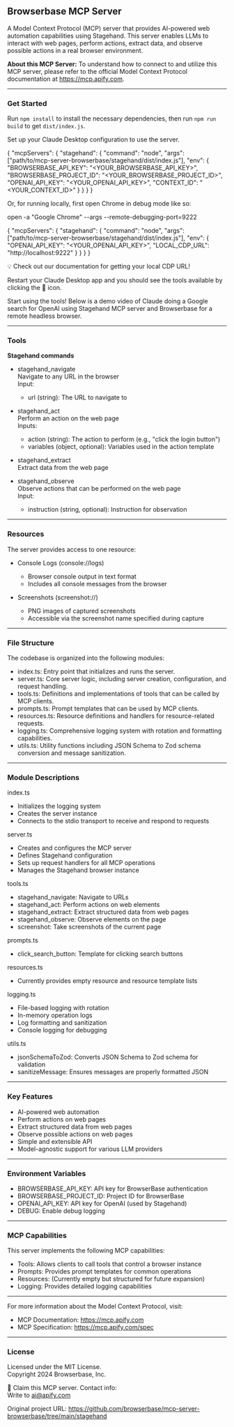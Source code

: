 ## Browserbase MCP Server

A Model Context Protocol (MCP) server that provides AI-powered web automation capabilities using Stagehand. This server enables LLMs to interact with web pages, perform actions, extract data, and observe possible actions in a real browser environment.

**About this MCP Server:** To understand how to connect to and utilize this MCP server, please refer to the official Model Context Protocol documentation at https://mcp.apify.com.

---

### Get Started

Run `npm install` to install the necessary dependencies, then run `npm run build` to get `dist/index.js`.

Set up your Claude Desktop configuration to use the server.

{
  "mcpServers": {
    "stagehand": {
      "command": "node",
      "args": ["path/to/mcp-server-browserbase/stagehand/dist/index.js"],
      "env": {
        "BROWSERBASE_API_KEY": "<YOUR_BROWSERBASE_API_KEY>",
        "BROWSERBASE_PROJECT_ID": "<YOUR_BROWSERBASE_PROJECT_ID>",
        "OPENAI_API_KEY": "<YOUR_OPENAI_API_KEY>",
        "CONTEXT_ID": "<YOUR_CONTEXT_ID>"
      }
    }
  }
}

Or, for running locally, first open Chrome in debug mode like so:

open -a "Google Chrome" --args --remote-debugging-port=9222

{
  "mcpServers": {
    "stagehand": {
      "command": "node",
      "args": ["path/to/mcp-server-browserbase/stagehand/dist/index.js"],
      "env": {
        "OPENAI_API_KEY": "<YOUR_OPENAI_API_KEY>",
        "LOCAL_CDP_URL": "http://localhost:9222"
      }
    }
  }
}

💡 Check out our documentation for getting your local CDP URL!

Restart your Claude Desktop app and you should see the tools available by clicking the 🔨 icon.

Start using the tools! Below is a demo video of Claude doing a Google search for OpenAI using Stagehand MCP server and Browserbase for a remote headless browser.

---

### Tools

**Stagehand commands**

- stagehand_navigate  
  Navigate to any URL in the browser  
  Input:  
    - url (string): The URL to navigate to

- stagehand_act  
  Perform an action on the web page  
  Inputs:  
    - action (string): The action to perform (e.g., "click the login button")  
    - variables (object, optional): Variables used in the action template

- stagehand_extract  
  Extract data from the web page

- stagehand_observe  
  Observe actions that can be performed on the web page  
  Input:  
    - instruction (string, optional): Instruction for observation

---

### Resources

The server provides access to one resource:

- Console Logs (console://logs)  
  - Browser console output in text format  
  - Includes all console messages from the browser

- Screenshots (screenshot://<n>)  
  - PNG images of captured screenshots  
  - Accessible via the screenshot name specified during capture

---

### File Structure

The codebase is organized into the following modules:

- index.ts: Entry point that initializes and runs the server.
- server.ts: Core server logic, including server creation, configuration, and request handling.
- tools.ts: Definitions and implementations of tools that can be called by MCP clients.
- prompts.ts: Prompt templates that can be used by MCP clients.
- resources.ts: Resource definitions and handlers for resource-related requests.
- logging.ts: Comprehensive logging system with rotation and formatting capabilities.
- utils.ts: Utility functions including JSON Schema to Zod schema conversion and message sanitization.

---

### Module Descriptions

index.ts  
- Initializes the logging system  
- Creates the server instance  
- Connects to the stdio transport to receive and respond to requests

server.ts  
- Creates and configures the MCP server  
- Defines Stagehand configuration  
- Sets up request handlers for all MCP operations  
- Manages the Stagehand browser instance

tools.ts  
- stagehand_navigate: Navigate to URLs  
- stagehand_act: Perform actions on web elements  
- stagehand_extract: Extract structured data from web pages  
- stagehand_observe: Observe elements on the page  
- screenshot: Take screenshots of the current page

prompts.ts  
- click_search_button: Template for clicking search buttons

resources.ts  
- Currently provides empty resource and resource template lists

logging.ts  
- File-based logging with rotation  
- In-memory operation logs  
- Log formatting and sanitization  
- Console logging for debugging

utils.ts  
- jsonSchemaToZod: Converts JSON Schema to Zod schema for validation  
- sanitizeMessage: Ensures messages are properly formatted JSON

---

### Key Features

- AI-powered web automation  
- Perform actions on web pages  
- Extract structured data from web pages  
- Observe possible actions on web pages  
- Simple and extensible API  
- Model-agnostic support for various LLM providers

---

### Environment Variables

- BROWSERBASE_API_KEY: API key for BrowserBase authentication  
- BROWSERBASE_PROJECT_ID: Project ID for BrowserBase  
- OPENAI_API_KEY: API key for OpenAI (used by Stagehand)  
- DEBUG: Enable debug logging

---

### MCP Capabilities

This server implements the following MCP capabilities:

- Tools: Allows clients to call tools that control a browser instance  
- Prompts: Provides prompt templates for common operations  
- Resources: (Currently empty but structured for future expansion)  
- Logging: Provides detailed logging capabilities

---

For more information about the Model Context Protocol, visit:

- MCP Documentation: https://mcp.apify.com  
- MCP Specification: https://mcp.apify.com/spec

---

### License

Licensed under the MIT License.  
Copyright 2024 Browserbase, Inc.

🚩 Claim this MCP server. Contact info:  
Write to ai@apify.com

Original project URL: https://github.com/browserbase/mcp-server-browserbase/tree/main/stagehand
